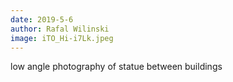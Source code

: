 ```yaml
---
date: 2019-5-6
author: Rafal Wilinski
image: iTO_Hi-i7Lk.jpeg
---
```

low angle photography of statue between buildings